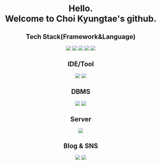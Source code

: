 <div align="center">
  <h1>Hello.<br/>
  Welcome to Choi Kyungtae's github. </h1>
  <div>
    <h2 style="text-align: center;">Tech Stack(Framework&Language) </h2>
    <img src="https://img.shields.io/badge/Java-ED8B00?style=for-the-badge&logo=openjdk&logoColor=white/">
    <img src="https://img.shields.io/badge/Springboot-6DB33F?style=for-the-badge&logo=springboot&logoColor=white"/>
    <img src="https://img.shields.io/badge/Spring-6DB33F?style=for-the-badge&logo=spring&logoColor=white/">
    <img src="https://img.shields.io/badge/Python-3776AB?style=for-the-badge&logo=python&logoColor=white/">
    <img src="https://img.shields.io/badge/R-276DC3?style=for-the-badge&logo=r&logoColor=white/">
  </div>

  <div>
    <h2 style="text-align: center;">IDE/Tool </h2>
    <img src="https://img.shields.io/badge/Eclipse-2C2255?style=for-the-badge&logo=eclipse&logoColor=white/">
    <img src="https://img.shields.io/badge/IntelliJ_IDEA-000000.svg?style=for-the-badge&logo=intellij-idea&logoColor=white/">
  </div>
  
  <div>
    <h2 style="text-align: center;">DBMS </h2>
    <img src="https://img.shields.io/badge/MySQL-00000F?style=for-the-badge&logo=mysql&logoColor=white/">
    <img src="https://img.shields.io/badge/H2-00000F?style=for-the-badge&logo=h2l&logoColor=white/">
  </div>
  
  <div>
    <h2 style="text-align: center;">Server </h2>
    <img src="https://img.shields.io/badge/Linux-FCC624?style=for-the-badge&logo=linux&logoColor=black/">
  </div>
   <h2 style="text-align: center;"> Blog & SNS </h2>
  <a href="https://dohi-blog.tistory.com/68"><img src="https://img.shields.io/badge/Tistory-000000?style=for-the-badge&logo=tistory&logoColor=white/"></a>  
  <a href="https://www.instagram.com/rudxofj/"><img src="https://img.shields.io/badge/Instagram-E4405F?style=for-the-badge&logo=instagram&logoColor=white/"></a>
</div>



